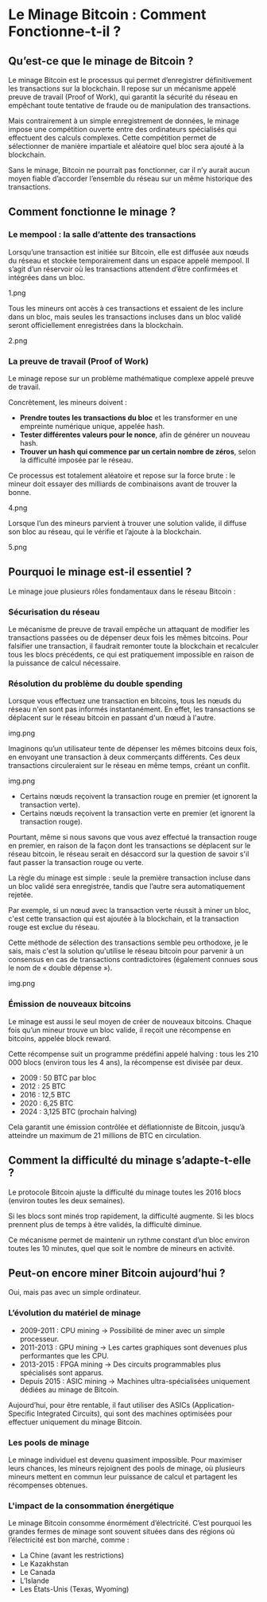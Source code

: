 # Le Minage Bitcoin : Comment Fonctionne-t-il ?

## Qu’est-ce que le minage de Bitcoin ?

Le minage Bitcoin est le processus qui permet d’enregistrer définitivement les transactions sur la blockchain. Il repose sur un mécanisme appelé preuve de travail (Proof of Work), qui garantit la sécurité du réseau en empêchant toute tentative de fraude ou de manipulation des transactions.

Mais contrairement à un simple enregistrement de données, le minage impose une compétition ouverte entre des ordinateurs spécialisés qui effectuent des calculs complexes. Cette compétition permet de sélectionner de manière impartiale et aléatoire quel bloc sera ajouté à la blockchain.

Sans le minage, Bitcoin ne pourrait pas fonctionner, car il n’y aurait aucun moyen fiable d’accorder l’ensemble du réseau sur un même historique des transactions.

## Comment fonctionne le minage ?

### Le mempool : la salle d’attente des transactions

Lorsqu’une transaction est initiée sur Bitcoin, elle est diffusée aux nœuds du réseau et stockée temporairement dans un espace appelé mempool. Il s’agit d’un réservoir où les transactions attendent d’être confirmées et intégrées dans un bloc.

1.png

Tous les mineurs ont accès à ces transactions et essaient de les inclure dans un bloc, mais seules les transactions incluses dans un bloc validé seront officiellement enregistrées dans la blockchain.

2.png

### La preuve de travail (Proof of Work)

Le minage repose sur un problème mathématique complexe appelé preuve de travail.

Concrètement, les mineurs doivent :

- **Prendre toutes les transactions du bloc** et les transformer en une empreinte numérique unique, appelée hash.
- **Tester différentes valeurs pour le nonce**, afin de générer un nouveau hash.
- **Trouver un hash qui commence par un certain nombre de zéros**, selon la difficulté imposée par le réseau.

Ce processus est totalement aléatoire et repose sur la force brute : le mineur doit essayer des milliards de combinaisons avant de trouver la bonne.

4.png

Lorsque l’un des mineurs parvient à trouver une solution valide, il diffuse son bloc au réseau, qui le vérifie et l’ajoute à la blockchain.

5.png

## Pourquoi le minage est-il essentiel ?

Le minage joue plusieurs rôles fondamentaux dans le réseau Bitcoin :

### Sécurisation du réseau

Le mécanisme de preuve de travail empêche un attaquant de modifier les transactions passées ou de dépenser deux fois les mêmes bitcoins. Pour falsifier une transaction, il faudrait remonter toute la blockchain et recalculer tous les blocs précédents, ce qui est pratiquement impossible en raison de la puissance de calcul nécessaire.

### Résolution du problème du double spending

Lorsque vous effectuez une transaction en bitcoins, tous les nœuds du réseau n'en sont pas informés instantanément. En effet, les transactions se déplacent sur le réseau bitcoin en passant d'un nœud à l'autre.

img.png

Imaginons qu’un utilisateur tente de dépenser les mêmes bitcoins deux fois, en envoyant une transaction à deux commerçants différents. Ces deux transactions circuleraient sur le réseau en même temps, créant un conflit.

img.png

- Certains nœuds reçoivent la transaction rouge en premier (et ignorent la transaction verte).
- Certains nœuds reçoivent la transaction verte en premier (et ignorent la transaction rouge).

Pourtant, même si nous savons que vous avez effectué la transaction rouge en premier, en raison de la façon dont les transactions se déplacent sur le réseau bitcoin, le réseau serait en désaccord sur la question de savoir s'il faut passer la transaction rouge ou verte.

La règle du minage est simple : seule la première transaction incluse dans un bloc validé sera enregistrée, tandis que l’autre sera automatiquement rejetée.

Par exemple, si un nœud avec la transaction verte réussit à miner un bloc, c'est cette transaction qui est ajoutée à la blockchain, et la transaction rouge est exclue du réseau.

Cette méthode de sélection des transactions semble peu orthodoxe, je le sais, mais c'est la solution qu'utilise le réseau bitcoin pour parvenir à un consensus en cas de transactions contradictoires (également connues sous le nom de « double dépense »).

img.png

### Émission de nouveaux bitcoins

Le minage est aussi le seul moyen de créer de nouveaux bitcoins. Chaque fois qu’un mineur trouve un bloc valide, il reçoit une récompense en bitcoins, appelée block reward.

Cette récompense suit un programme prédéfini appelé halving : tous les 210 000 blocs (environ tous les 4 ans), la récompense est divisée par deux.

- 2009 : 50 BTC par bloc
- 2012 : 25 BTC
- 2016 : 12,5 BTC
- 2020 : 6,25 BTC
- 2024 : 3,125 BTC (prochain halving)

Cela garantit une émission contrôlée et déflationniste de Bitcoin, jusqu’à atteindre un maximum de 21 millions de BTC en circulation.

## Comment la difficulté du minage s’adapte-t-elle ?

Le protocole Bitcoin ajuste la difficulté du minage toutes les 2016 blocs (environ toutes les deux semaines).

Si les blocs sont minés trop rapidement, la difficulté augmente.
Si les blocs prennent plus de temps à être validés, la difficulté diminue.

Ce mécanisme permet de maintenir un rythme constant d’un bloc environ toutes les 10 minutes, quel que soit le nombre de mineurs en activité.

## Peut-on encore miner Bitcoin aujourd’hui ?

Oui, mais pas avec un simple ordinateur.

### L’évolution du matériel de minage

- 2009-2011 : CPU mining → Possibilité de miner avec un simple processeur.
- 2011-2013 : GPU mining → Les cartes graphiques sont devenues plus performantes que les CPU.
- 2013-2015 : FPGA mining → Des circuits programmables plus spécialisés sont apparus.
- Depuis 2015 : ASIC mining → Machines ultra-spécialisées uniquement dédiées au minage de Bitcoin.

Aujourd’hui, pour être rentable, il faut utiliser des ASICs (Application-Specific Integrated Circuits), qui sont des machines optimisées pour effectuer uniquement du minage Bitcoin.

### Les pools de minage

Le minage individuel est devenu quasiment impossible. Pour maximiser leurs chances, les mineurs rejoignent des pools de minage, où plusieurs mineurs mettent en commun leur puissance de calcul et partagent les récompenses obtenues.

### L'impact de la consommation énergétique
Le minage Bitcoin consomme énormément d’électricité. C’est pourquoi les grandes fermes de minage sont souvent situées dans des régions où l’électricité est bon marché, comme :

- La Chine (avant les restrictions)
- Le Kazakhstan
- Le Canada
- L’Islande
- Les États-Unis (Texas, Wyoming)